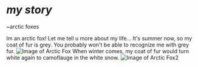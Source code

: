 # ***my story***
~arctic foxes

Im an arctic fox! Let me tell u more about my life...
It's summer now, so my coat of fur is grey. You probably won't be able to recognize me with grey fur.
![Image of Arctic Fox](https://upload.wikimedia.org/wikipedia/commons/8/86/Fox_pups_animals.jpg)
When winter comes, my coat of fur would turn white again to camoflauge in the white snow.
![Image of Arctic Fox2](https://www.google.com/url?sa=i&url=https%3A%2F%2Fwww.worldwildlife.org%2Fspecies%2Farctic-fox&psig=AOvVaw0ajtWfE9WAeY4VotxIC8b0&ust=1600779065565000&source=images&cd=vfe&ved=0CAIQjRxqFwoTCJjgmfCk-usCFQAAAAAdAAAAABAJ)

